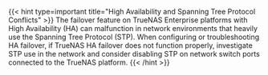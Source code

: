 &NewLine;

{{< hint type=important title="High Availability and Spanning Tree Protocol Conflicts" >}}
The failover feature on TrueNAS Enterprise platforms with High Availability (HA) can malfunction in network environments that heavily use the Spanning Tree Protocol (STP).
When configuring or troubleshooting HA failover, if TrueNAS HA failover does not function properly, investigate STP use in the network and consider disabling STP on network switch ports connected to the TrueNAS platform.
{{< /hint >}}